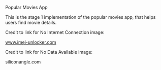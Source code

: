Popular Movies App

This is the stage 1 implementation of the popular movies app, that helps users find movie details.

Credit to link for No Internet Connection image:

www.imei-unlocker.com

Credit to link for No Data Available image:

siliconangle.com
